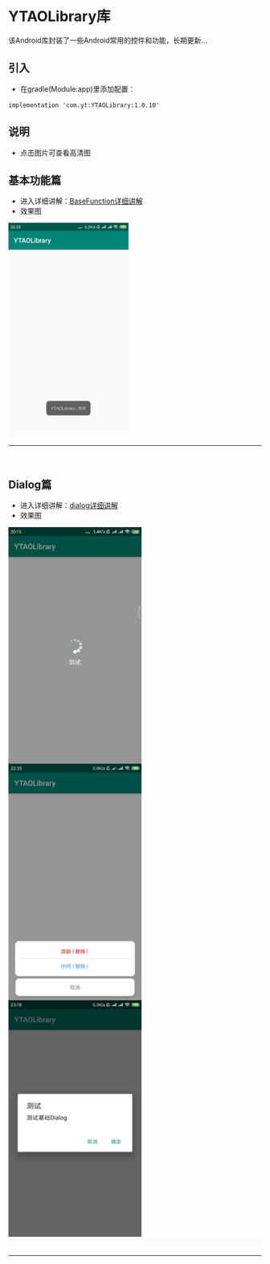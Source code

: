 <!--
<img src="/README/picture/baseDialog.jpg" width = "265" height = "471" div align=left />
&nbsp; </br>
-->
# YTAOLibrary库
该Android库封装了一些Android常用的控件和功能，长期更新...

## 引入
- 在gradle(Module:app)里添加配置：
```
implementation 'com.yt:YTAOLibrary:1.0.10'
```

## 说明
- 点击图片可查看高清图

## 基本功能篇
- 进入详细讲解：[BaseFunction详细讲解](https://github.com/CNAD666/YTAOLibrary/blob/master/README/BaseFunctionDetails.md)
- 效果图

<img src="/README/picture/showToast.png" width = "239" height = "426" />

***
</br>

## Dialog篇
- 进入详细讲解：[dialog详细讲解](https://github.com/CNAD666/YTAOLibrary/blob/master/README/DialogDetails.md)
- 效果图

<img src="/README/picture/waitDialog.gif" width = "265" height = "471" div align=left />
<img src="/README/picture/bottomDialog.jpg" width = "265" height = "471" div align=left />
<img src="/README/picture/baseDialog.jpg" width = "265" height = "471" div align=left />

<img src="/README/picture/blank.jpg" width = "800" height = "20" />

***
</br>
